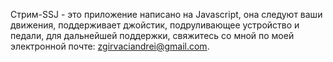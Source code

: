 Стрим-SSJ - это приложение написано на Javascript, она следуют ваши движения, поддерживает джойстик, подруливающее устройство и педали, для дальнейшей поддержки, свяжитесь со мной по моей электронной почте: zgirvaciandrei@gmail.com.
